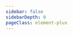 ```yaml
---
sidebar: false
sidebarDepth: 0
pageClass: element-plus
---
```

<ClientOnly>
<element-demo></element-demo>
</ClientOnly>
